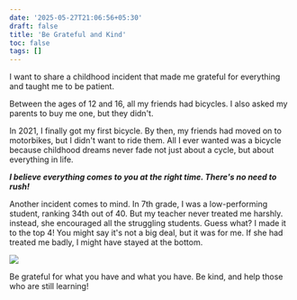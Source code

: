 ```yaml
---
date: '2025-05-27T21:06:56+05:30'
draft: false
title: 'Be Grateful and Kind'
toc: false
tags: []
---
```


I want to share a childhood incident that made me grateful for everything and taught me to be patient.

Between the ages of 12 and 16, all my friends had bicycles. I also asked my parents to buy me one, but they didn't.

In 2021, I finally got my first bicycle. By then, my friends had moved on to motorbikes, but I didn't want to ride them. All I ever wanted was a bicycle because childhood dreams never fade not just about a cycle, but about everything in life.

***I believe everything comes to you at the right time. There's no need to rush!***

Another incident comes to mind. In 7th grade, I was a low-performing student, ranking 34th out of 40. But my teacher never treated me harshly. instead, she encouraged all the struggling students. Guess what? I made it to the top 4! You might say it's not a big deal, but it was for me. If she had treated me badly, I might have stayed at the bottom.

![](https://static1.srcdn.com/wordpress/wp-content/uploads/2021/04/The-Office-Season-7-Episode-22---Goodbye-Michael-.jpg)

Be grateful for what you have and what you have. Be kind, and help those who are still learning!


















<!-- Comment Section Configurations! -->
<script src="https://giscus.app/client.js"
        data-repo="mdxabu/mdxabu.github.io"
        data-repo-id="R_kgDOLs5FtQ"
        data-category="Blogs"
        data-category-id="DIC_kwDOLs5Ftc4CrYy-"
        data-mapping="pathname"
        data-strict="0"
        data-reactions-enabled="0"
        data-emit-metadata="0"
        data-input-position="top"
        data-theme="light_protanopia"
        data-lang="en"
        crossorigin="anonymous"
        async>
</script>